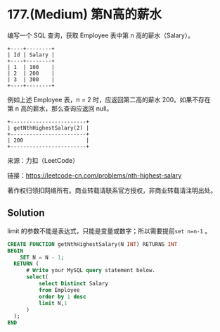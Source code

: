 # 177.(Medium) 第N高的薪水

编写一个 SQL 查询，获取 Employee 表中第 n 高的薪水（Salary）。
```
+----+--------+
| Id | Salary |
+----+--------+
| 1  | 100    |
| 2  | 200    |
| 3  | 300    |
+----+--------+
```
例如上述 Employee 表，n = 2 时，应返回第二高的薪水 200。如果不存在第 n 高的薪水，那么查询应返回 null。
```
+------------------------+
| getNthHighestSalary(2) |
+------------------------+
| 200                    |
+------------------------+
```

来源：力扣（LeetCode）

链接：https://leetcode-cn.com/problems/nth-highest-salary 

著作权归领扣网络所有。商业转载请联系官方授权，非商业转载请注明出处。



## Solution 

limit 的参数不能是表达式，只能是变量或数字；所以需要提前`set n=n-1` 。

```sql
CREATE FUNCTION getNthHighestSalary(N INT) RETURNS INT
BEGIN
    SET N = N - 1;
  RETURN (
      # Write your MySQL query statement below.
      select(
          select Distinct Salary 
          from Employee 
          order by 1 desc
          limit N,1
      )
  );
END
```
    